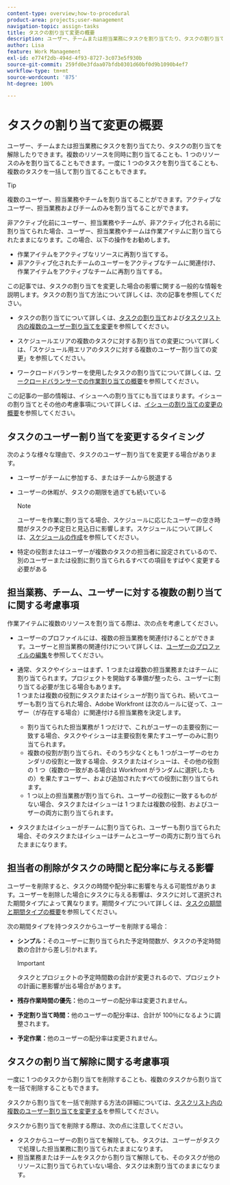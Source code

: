 ```yaml
---
content-type: overview;how-to-procedural
product-area: projects;user-management
navigation-topic: assign-tasks
title: タスクの割り当て変更の概要
description: ユーザー、チームまたは担当業務にタスクを割り当てたり、タスクの割り当てを解除したりできます。複数のリソースを同時に割り当てることも、1 つのリソースのみを割り当てることもできます。一度に 1 つのタスクを割り当てることも、複数のタスクを一括して割り当てることもできます。
author: Lisa
feature: Work Management
exl-id: e774f2db-494d-4f93-8727-3c073e5f930b
source-git-commit: 259fd0e3fdaa07bfdb0301d60bf0d9b1090b4ef7
workflow-type: tm+mt
source-wordcount: '875'
ht-degree: 100%

---
```


# タスクの割り当て変更の概要

ユーザー、チームまたは担当業務にタスクを割り当てたり、タスクの割り当てを解除したりできます。複数のリソースを同時に割り当てることも、1 つのリソースのみを割り当てることもできます。一度に 1 つのタスクを割り当てることも、複数のタスクを一括して割り当てることもできます。

>[!TIP]
>
>複数のユーザー、担当業務やチームを割り当てることができます。アクティブなユーザー、担当業務およびチームのみを割り当てることができます。
>
>非アクティブ化前にユーザー、担当業務やチームが、非アクティブ化される前に割り当てられた場合、ユーザー、担当業務やチームは作業アイテムに割り当てられたままになります。この場合、以下の操作をお勧めします。
>
>* 作業アイテムをアクティブなリソースに再割り当てする。
>* 非アクティブ化されたチームのユーザーをアクティブなチームに関連付け、作業アイテムをアクティブなチームに再割り当てする。
>

この記事では、タスクの割り当てを変更した場合の影響に関する一般的な情報を説明します。タスクの割り当て方法について詳しくは、次の記事を参照してください。

* タスクの割り当てについて詳しくは、[タスクの割り当て](../../../manage-work/tasks/assign-tasks/assign-tasks.md)および[タスクリスト内の複数のユーザー割り当てを変更](../../../manage-work/tasks/assign-tasks/modify-multiple-assignments-in-task-list.md)を参照してください。

* スケジュールエリアの複数のタスクに対する割り当ての変更について詳しくは、「スケジュール用エリアのタスクに対する複数のユーザー割り当ての変更」を参照してください。
* ワークロードバランサーを使用したタスクの割り当てについて詳しくは、[ワークロードバランサーでの作業割り当ての概要](../../../resource-mgmt/workload-balancer/assign-work-in-workload-balancer.md)を参照してください。

この記事の一部の情報は、イシューへの割り当てにも当てはまります。イシューの割り当てとその他の考慮事項について詳しくは、[イシューの割り当ての変更の概要](../../../manage-work/issues/manage-issues/modify-issue-assignments-overview.md)を参照してください。

## タスクのユーザー割り当てを変更するタイミング

次のような様々な理由で、タスクのユーザー割り当てを変更する場合があります。

* ユーザーがチームに参加する、またはチームから脱退する
* ユーザーの休暇が、タスクの期限を過ぎても続いている

  >[!NOTE]
  >
  >ユーザーを作業に割り当てる場合、スケジュールに応じたユーザーの空き時間がタスクの予定日と見込日に影響します。スケジュールについて詳しくは、[スケジュールの作成](../../../administration-and-setup/set-up-workfront/configure-timesheets-schedules/create-schedules.md)を参照してください。

* 特定の役割またはユーザーが複数のタスクの担当者に設定されているので、別のユーザーまたは役割に割り当てられるすべての項目をすばやく変更する必要がある

## 担当業務、チーム、ユーザーに対する複数の割り当てに関する考慮事項

作業アイテムに複数のリソースを割り当てる際は、次の点を考慮してください。

* ユーザーのプロファイルには、複数の担当業務を関連付けることができます。ユーザーと担当業務の関連付けについて詳しくは、[ユーザーのプロファイルの編集](../../../administration-and-setup/add-users/create-and-manage-users/edit-a-users-profile.md)を参照してください。

* 通常、タスクやイシューはまず、1 つまたは複数の担当業務またはチームに割り当てられます。プロジェクトを開始する準備が整ったら、ユーザーに割り当てる必要が生じる場合もあります。\
  1 つまたは複数の役割にタスクまたはイシューが割り当てられ、続いてユーザーも割り当てられた場合、Adobe Workfront は次のルールに従って、ユーザー（が存在する場合）に関連付ける担当業務を決定します。

   * 割り当てられた担当業務が 1 つだけで、これがユーザーの主要役割に一致する場合、タスクやイシューは主要役割を果たすユーザーのみに割り当てられます。
   * 複数の役割が割り当てられ、そのうち少なくとも 1 つがユーザーのセカンダリの役割と一致する場合、タスクまたはイシューは、その他の役割の 1 つ（複数の一致がある場合は Workfront がランダムに選択したもの）を果たすユーザー、および追加されたすべての役割に割り当てられます。
   * 1 つ以上の担当業務が割り当てられ、ユーザーの役割に一致するものがない場合、タスクまたはイシューは 1 つまたは複数の役割、およびユーザーの両方に割り当てられます。

* タスクまたはイシューがチームに割り当てられ、ユーザーも割り当てられた場合、そのタスクまたはイシューはチームとユーザーの両方に割り当てられたままになります。

## 担当者の削除がタスクの時間と配分率に与える影響

ユーザーを削除すると、タスクの時間や配分率に影響を与える可能性があります。ユーザーを削除した場合にタスクに与える影響は、タスクに対して選択された期間タイプによって異なります。期間タイプについて詳しくは、[タスクの期間と期間タイプの概要](../../../manage-work/tasks/taskdurtn/task-duration-and-duration-type.md)を参照してください。

次の期間タイプを持つタスクからユーザーを削除する場合：

* **シンプル：**&#x200B;そのユーザーに割り当てられた予定時間数が、タスクの予定時間数の合計から差し引かれます。

  >[!IMPORTANT]
  >
  >タスクとプロジェクトの予定時間数の合計が変更されるので、プロジェクトの計画に悪影響が出る場合があります。

* **残存作業時間の優先：**&#x200B;他のユーザーの配分率は変更されません。
* **予定割り当て時間：**&#x200B;他のユーザーの配分率は、合計が 100％になるように調整されます。
* **予定作業：**&#x200B;他のユーザーの配分率は変更されません。

## タスクの割り当て解除に関する考慮事項

一度に 1 つのタスクから割り当てを削除することも、複数のタスクから割り当てを一括で削除することもできます。

タスクから割り当てを一括で削除する方法の詳細については、[タスクリスト内の複数のユーザー割り当てを変更する](../../../manage-work/tasks/assign-tasks/modify-multiple-assignments-in-task-list.md)を参照してください。

タスクから割り当てを削除する際は、次の点に注意してください。

* タスクからユーザーの割り当てを解除しても、タスクは、ユーザーがタスクで処理した担当業務に割り当てられたままになります。
* 担当業務またはチームをタスクから割り当て解除しても、そのタスクが他のリソースに割り当てられていない場合、タスクは未割り当てのままになります。
